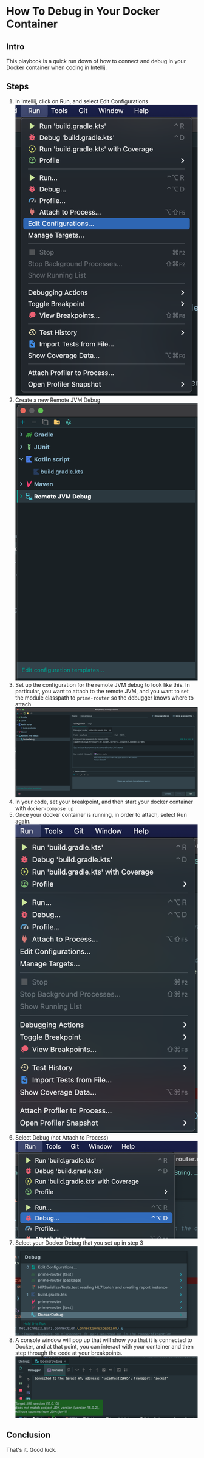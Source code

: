 # How To Debug in Your Docker Container

## Intro
This playbook is a quick run down of how to connect and debug in your Docker container when coding in Intellij.

## Steps
1. In Intellij, click on Run, and select Edit Configurations ![](../assets/playbook-debug-docker-container/1-EditConfigurations.png)
2. Create a new Remote JVM Debug ![](../assets/playbook-debug-docker-container/2-CreateRemoteJvmDebug.png)
3. Set up the configuration for the remote JVM debug to look like this. In particular, you want to attach to the remote JVM, and you want to set the module classpath to `prime-router` so the debugger knows where to attach ![](../assets/playbook-debug-docker-container/3-RemoteDebugConfig.png)
4. In your code, set your breakpoint, and then start your docker container with `docker-compose up`
5. Once your docker container is running, in order to attach, select Run again. ![](../assets/playbook-debug-docker-container/5-SelectRun.png)
6. Select Debug (not Attach to Process) ![](../assets/playbook-debug-docker-container/6-SelectDebug.png)
7. Select your Docker Debug that you set up in step 3 ![](../assets/playbook-debug-docker-container/7-SelectDockerDebug.png)
8. A console window will pop up that will show you that it is connected to Docker, and at that point, you can interact with your container and then step through the code at your breakpoints. ![](../assets/playbook-debug-docker-container/8-ConsoleWindow.png)

## Conclusion
That's it. Good luck.